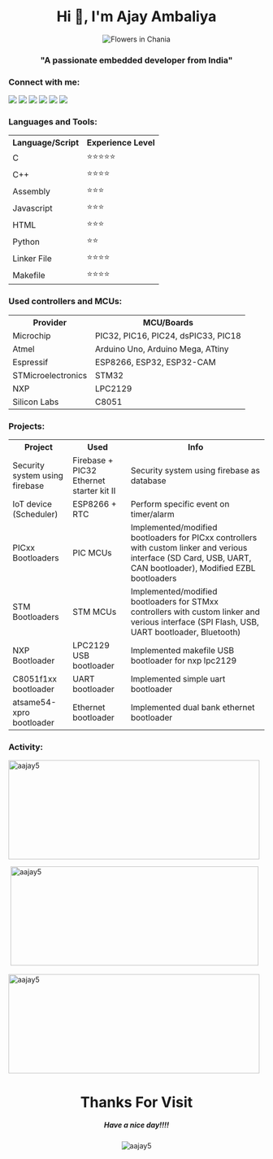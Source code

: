 
<div align="left">

<h1 align="center">Hi 👋, I'm Ajay Ambaliya </h1>
<p align ="center"><img src="https://i.imgur.com/qpvO2Vq.gif" alt="Flowers in Chania"></p>

<h3 align="center" >"A passionate embedded developer from India"</h3>

<h3 >Connect with me:</h3>
<p>
<a href="https://twitter.com/ajyambaliya" target="blank"><img src = https://shields.io/badge//-ajyambaliya-blue?logo=twitter&style=flat /></a>
<a href="https://linkedin.com/in/ambaliya-ajay-0b38547b" target="blank"><img src = https://shields.io/badge//-ambaliya&#8212;ajay&#8212;0b38547b-blue?logo=linkedin&style=flat /></a>
<a href="https://fb.com/ambaliya.ajay.003" target="blank"><img src = https://shields.io/badge//-ambaliya.ajay.003-blue?logo=facebook&style=flat /></a>
<a href="https://instagram.com/ambaliyaajay005" target="blank"><img src = https://shields.io/badge//-ambaliyaajay005-red?logo=instagram&style=flat /></a>
<a href="https://instagram.com/ambaliyaajay005" target="blank"><img src = https://shields.io/badge//-ambaliyaajay5@gmail.com-red?logo=gmail&style=flat /></a>
<a href="https://www.youtube.com/channel/UCm3MTUDEpwMWt1qwnzuvJrw" target="blank"><img src = https://shields.io/badge//-Entertainment&nbsp;Freak-red?logo=youtube&style=flat /></a></br>
</p>


<h3> Languages and Tools:</h3>
<table style="width:500px;">
    <tr>
    <th> Language/Script </th>
    <th> Experience Level</th>
  </tr>
  <tr>
    <td> C </td>
    <td>&#11088;&#11088;&#11088;&#11088;&#11088;</td>
  </tr>
  <tr>
    <td> C++ </td>
    <td>&#11088;&#11088;&#11088;&#11088;</td>
  </tr>
  <tr>
    <td> Assembly </td>
    <td>&#11088;&#11088;&#11088;</td>
  </tr>
  <tr>
    <td> Javascript </td>
    <td>&#11088;&#11088;&#11088;</td>
  </tr>
  <tr>
    <td> HTML </td>
    <td>&#11088;&#11088;&#11088;</td>
  </tr>
  <tr>
    <td> Python </td>
    <td>&#11088;&#11088;</td>
  </tr>
  <tr>
    <td> Linker File </td>
    <td>&#11088;&#11088;&#11088;&#11088;</td>
  </tr>
  <tr>
    <td> Makefile </td>
    <td>&#11088;&#11088;&#11088;&#11088;</td>
  </tr>
</table>

<h3> Used controllers and MCUs:</h3>
<table style="width:fit-content;">
 <tr>
    <th> Provider </th>
    <th> MCU/Boards </th>
  </tr>
  <tr>
    <td> Microchip </td>
    <td> PIC32, PIC16,  PIC24, dsPIC33, PIC18 </td>
  </tr>
  <tr>
    <td> Atmel </td>
    <td>Arduino Uno, Arduino Mega, ATtiny</td>
  </tr>
  <tr>
    <td> Espressif </td>
    <td>   ESP8266, ESP32, ESP32-CAM </td>
  </tr>
  <tr>
    <td> STMicroelectronics </td>
    <td> STM32 </td>
  </tr>
  <tr>
    <td> NXP </td>
    <td> LPC2129 </td>
  </tr>
  <tr>
    <td> Silicon Labs </td>
    <td> C8051 </td>
  </tr>
</table>

<h3>Projects:</h3>
<table style="width:fit-content;">
 <tr>
    <th> Project </th>
    <th> Used </th>
    <th> Info </th>
  </tr>
  <tr>
    <td> Security system using firebase </td>
    <td> Firebase  + PIC32 Ethernet starter kit II </td>
    <td> Security system using firebase as database </td>
  </tr>
  <tr>
    <td> IoT device (Scheduler) </td>
    <td> ESP8266 + RTC </td>
    <td> Perform specific event on timer/alarm </td>
  </tr>
  <tr>
    <td> PICxx Bootloaders </td>
    <td> PIC MCUs </td>
    <td> Implemented/modified bootloaders for PICxx controllers with custom linker and verious interface (SD Card, USB, UART, CAN bootloader), Modified EZBL bootloaders </td>
  </tr>
  <tr>
    <td> STM Bootloaders </td>
    <td> STM MCUs </td>
    <td> Implemented/modified bootloaders for STMxx controllers with custom linker and verious interface (SPI Flash, USB, UART bootloader, Bluetooth) </td>
  </tr>
  <tr>
    <td> NXP Bootloader </td>
    <td> LPC2129 USB bootloader </td>
    <td> Implemented makefile USB bootloader for nxp lpc2129 </td>
  </tr>
  <tr>
    <td> C8051f1xx bootloader </td>
    <td> UART bootloader </td>
    <td> Implemented simple uart bootloader </td>
  </tr>
  <tr>
    <td> atsame54-xpro bootloader </td>
    <td> Ethernet bootloader </td>
    <td> Implemented dual bank ethernet bootloader </td>
  </tr>
</table>

<h3>Activity: </h3>
<p ><img  src="https://github-readme-stats.vercel.app/api/top-langs?username=aajay5&show_icons=true&theme=dark&locale=en&layout=compact" width="494" height="195"  alt="aajay5" /></p>

<p >&nbsp;<img  src="https://github-readme-stats.vercel.app/api?username=aajay5&show_icons=true&theme=synthwave&text_color=ffffff&locale=en" width="488" height="195"  alt="aajay5" /></p>

<p ><img  src="https://github-readme-streak-stats.herokuapp.com/?user=aajay5&theme=dark" width="494" height="195"  alt="aajay5" /></p>

<div align = "center">
<h1>Thanks For Visit</h1>
<h5>Have a nice day!!!!</h5>
<img src="https://komarev.com/ghpvc/?username=aajay5&label=Profile%20views&color=050505&style=flat" alt="aajay5" /><div>

</div>
